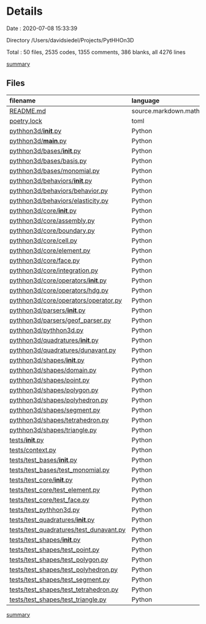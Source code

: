 # Details

Date : 2020-07-08 15:33:39

Directory /Users/davidsiedel/Projects/PytHHOn3D

Total : 50 files,  2535 codes, 1355 comments, 386 blanks, all 4276 lines

[summary](results.md)

## Files
| filename | language | code | comment | blank | total |
| :--- | :--- | ---: | ---: | ---: | ---: |
| [README.md](/README.md) | source.markdown.math | 0 | 0 | 1 | 1 |
| [poetry.lock](/poetry.lock) | toml | 705 | 0 | 75 | 780 |
| [pythhon3d/__init__.py](/pythhon3d/__init__.py) | Python | 1 | 0 | 2 | 3 |
| [pythhon3d/__main__.py](/pythhon3d/__main__.py) | Python | 3 | 0 | 2 | 5 |
| [pythhon3d/bases/__init__.py](/pythhon3d/bases/__init__.py) | Python | 0 | 0 | 1 | 1 |
| [pythhon3d/bases/basis.py](/pythhon3d/bases/basis.py) | Python | 6 | 15 | 3 | 24 |
| [pythhon3d/bases/monomial.py](/pythhon3d/bases/monomial.py) | Python | 61 | 142 | 7 | 210 |
| [pythhon3d/behaviors/__init__.py](/pythhon3d/behaviors/__init__.py) | Python | 0 | 0 | 1 | 1 |
| [pythhon3d/behaviors/behavior.py](/pythhon3d/behaviors/behavior.py) | Python | 19 | 14 | 6 | 39 |
| [pythhon3d/behaviors/elasticity.py](/pythhon3d/behaviors/elasticity.py) | Python | 29 | 36 | 9 | 74 |
| [pythhon3d/core/__init__.py](/pythhon3d/core/__init__.py) | Python | 0 | 0 | 1 | 1 |
| [pythhon3d/core/assembly.py](/pythhon3d/core/assembly.py) | Python | 9 | 3 | 5 | 17 |
| [pythhon3d/core/boundary.py](/pythhon3d/core/boundary.py) | Python | 13 | 3 | 3 | 19 |
| [pythhon3d/core/cell.py](/pythhon3d/core/cell.py) | Python | 70 | 142 | 18 | 230 |
| [pythhon3d/core/element.py](/pythhon3d/core/element.py) | Python | 15 | 14 | 4 | 33 |
| [pythhon3d/core/face.py](/pythhon3d/core/face.py) | Python | 115 | 130 | 10 | 255 |
| [pythhon3d/core/integration.py](/pythhon3d/core/integration.py) | Python | 100 | 133 | 10 | 243 |
| [pythhon3d/core/operators/__init__.py](/pythhon3d/core/operators/__init__.py) | Python | 0 | 0 | 1 | 1 |
| [pythhon3d/core/operators/hdg.py](/pythhon3d/core/operators/hdg.py) | Python | 64 | 50 | 4 | 118 |
| [pythhon3d/core/operators/operator.py](/pythhon3d/core/operators/operator.py) | Python | 27 | 67 | 6 | 100 |
| [pythhon3d/parsers/__init__.py](/pythhon3d/parsers/__init__.py) | Python | 0 | 0 | 1 | 1 |
| [pythhon3d/parsers/geof_parser.py](/pythhon3d/parsers/geof_parser.py) | Python | 102 | 81 | 6 | 189 |
| [pythhon3d/pythhon3d.py](/pythhon3d/pythhon3d.py) | Python | 11 | 0 | 4 | 15 |
| [pythhon3d/quadratures/__init__.py](/pythhon3d/quadratures/__init__.py) | Python | 0 | 0 | 1 | 1 |
| [pythhon3d/quadratures/dunavant.py](/pythhon3d/quadratures/dunavant.py) | Python | 232 | 110 | 7 | 349 |
| [pythhon3d/shapes/__init__.py](/pythhon3d/shapes/__init__.py) | Python | 0 | 0 | 1 | 1 |
| [pythhon3d/shapes/domain.py](/pythhon3d/shapes/domain.py) | Python | 18 | 60 | 5 | 83 |
| [pythhon3d/shapes/point.py](/pythhon3d/shapes/point.py) | Python | 13 | 15 | 3 | 31 |
| [pythhon3d/shapes/polygon.py](/pythhon3d/shapes/polygon.py) | Python | 66 | 80 | 7 | 153 |
| [pythhon3d/shapes/polyhedron.py](/pythhon3d/shapes/polyhedron.py) | Python | 45 | 31 | 5 | 81 |
| [pythhon3d/shapes/segment.py](/pythhon3d/shapes/segment.py) | Python | 19 | 28 | 5 | 52 |
| [pythhon3d/shapes/tetrahedron.py](/pythhon3d/shapes/tetrahedron.py) | Python | 22 | 28 | 5 | 55 |
| [pythhon3d/shapes/triangle.py](/pythhon3d/shapes/triangle.py) | Python | 22 | 28 | 5 | 55 |
| [tests/__init__.py](/tests/__init__.py) | Python | 0 | 0 | 1 | 1 |
| [tests/context.py](/tests/context.py) | Python | 6 | 0 | 2 | 8 |
| [tests/test_bases/__init__.py](/tests/test_bases/__init__.py) | Python | 0 | 0 | 1 | 1 |
| [tests/test_bases/test_monomial.py](/tests/test_bases/test_monomial.py) | Python | 169 | 72 | 33 | 274 |
| [tests/test_core/__init__.py](/tests/test_core/__init__.py) | Python | 0 | 0 | 1 | 1 |
| [tests/test_core/test_element.py](/tests/test_core/test_element.py) | Python | 0 | 24 | 5 | 29 |
| [tests/test_core/test_face.py](/tests/test_core/test_face.py) | Python | 129 | 8 | 30 | 167 |
| [tests/test_pythhon3d.py](/tests/test_pythhon3d.py) | Python | 3 | 1 | 4 | 8 |
| [tests/test_quadratures/__init__.py](/tests/test_quadratures/__init__.py) | Python | 0 | 0 | 1 | 1 |
| [tests/test_quadratures/test_dunavant.py](/tests/test_quadratures/test_dunavant.py) | Python | 103 | 1 | 16 | 120 |
| [tests/test_shapes/__init__.py](/tests/test_shapes/__init__.py) | Python | 0 | 0 | 1 | 1 |
| [tests/test_shapes/test_point.py](/tests/test_shapes/test_point.py) | Python | 25 | 1 | 7 | 33 |
| [tests/test_shapes/test_polygon.py](/tests/test_shapes/test_polygon.py) | Python | 39 | 3 | 11 | 53 |
| [tests/test_shapes/test_polyhedron.py](/tests/test_shapes/test_polyhedron.py) | Python | 132 | 0 | 11 | 143 |
| [tests/test_shapes/test_segment.py](/tests/test_shapes/test_segment.py) | Python | 40 | 34 | 16 | 90 |
| [tests/test_shapes/test_tetrahedron.py](/tests/test_shapes/test_tetrahedron.py) | Python | 63 | 0 | 11 | 74 |
| [tests/test_shapes/test_triangle.py](/tests/test_shapes/test_triangle.py) | Python | 39 | 1 | 11 | 51 |

[summary](results.md)